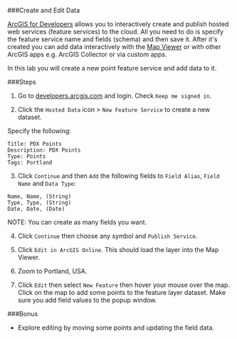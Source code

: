###Create and Edit Data

[ArcGIS for Developers](http://developers.arcgis.com) allows you to interactively create and publish hosted web services (feature services) to the cloud. All you need to do is specify the feature service name and fields (schema) and then save it. After it's created you can add data interactively with the [Map Viewer](http://doc.arcgis.com/en/arcgis-online/use-maps/view-maps.htm) or with other ArcGIS apps e.g. ArcGIS Collector or via custom apps.  

In this lab you will create a new point feature service and add data to it.

###Steps

1. Go to [developers.arcgis.com](http://developers.arcgis.com) and login. Check `Keep me signed in`.

2. Click the `Hosted Data` icon > `New Feature Service` to create a new dataset. 

 Specify the following:

 ```
 Title: PDX Points
 Description: PDX Points
 Type: Points
 Tags: Portland
 ```

3. Click `Continue` and then `Add` the following fields to `Field Alias`, `Field Name` and `Data Type`:
  
 ```
 Name, Name, (String)
 Type, Type, (String)
 Date, Date, (Date)
 ```

 NOTE: You can create as many fields you want.

4. Click `Continue`  then choose any symbol and `Publish Service`. 

5. Click `Edit in ArcGIS Online`. This should load the layer into the Map Viewer.

6. Zoom to Portland, USA.

7. Click `Edit` then select `New Feature` then hover your mouse over the map. Click on the map to add some points to the feature layer dataset. Make sure you add field values to the popup window.

###Bonus 
* Explore editing by moving some points and updating the field data.

